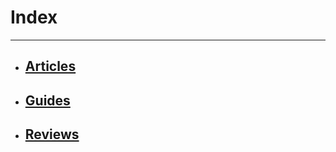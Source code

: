 # Index
---

* ## [Articles](articles/index.html)
* ## [Guides](guides/index.html)
* ## [Reviews](reviews/index.html)